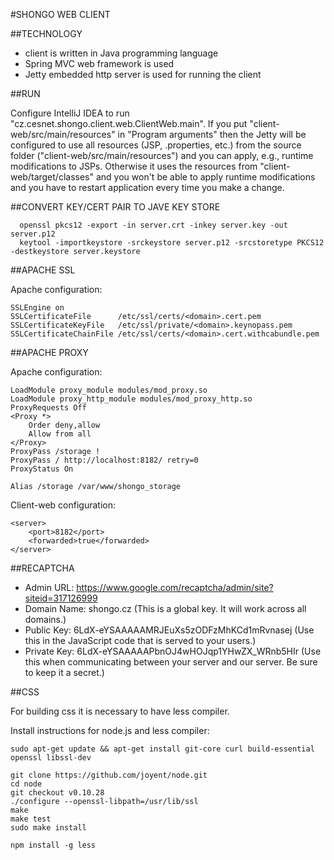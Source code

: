 #SHONGO WEB CLIENT

##TECHNOLOGY

* client is written in Java programming language
* Spring MVC web framework is used
* Jetty embedded http server is used for running the client

##RUN

Configure IntelliJ IDEA to run "cz.cesnet.shongo.client.web.ClientWeb.main". If you put "client-web/src/main/resources"
in "Program arguments" then the Jetty will be configured to use all resources (JSP, .properties, etc.)
from the source folder ("client-web/src/main/resources") and you can apply, e.g., runtime modifications to JSPs.
Otherwise it uses the resources from "client-web/target/classes" and you won't be able to apply runtime modifications
and you have to restart application every time you make a change.

##CONVERT KEY/CERT PAIR TO JAVE KEY STORE

      openssl pkcs12 -export -in server.crt -inkey server.key -out server.p12
      keytool -importkeystore -srckeystore server.p12 -srcstoretype PKCS12 -destkeystore server.keystore

##APACHE SSL

Apache configuration:

    SSLEngine on
    SSLCertificateFile      /etc/ssl/certs/<domain>.cert.pem
    SSLCertificateKeyFile   /etc/ssl/private/<domain>.keynopass.pem
    SSLCertificateChainFile /etc/ssl/certs/<domain>.cert.withcabundle.pem

##APACHE PROXY

Apache configuration:

    LoadModule proxy_module modules/mod_proxy.so
    LoadModule proxy_http_module modules/mod_proxy_http.so
    ProxyRequests Off
    <Proxy *>
        Order deny,allow
        Allow from all
    </Proxy>
    ProxyPass /storage !
    ProxyPass / http://localhost:8182/ retry=0
    ProxyStatus On

    Alias /storage /var/www/shongo_storage

Client-web configuration:

    <server>
        <port>8182</port>
        <forwarded>true</forwarded>
    </server>

##RECAPTCHA

* Admin URL: https://www.google.com/recaptcha/admin/site?siteid=317126999
* Domain Name: shongo.cz                                (This is a global key. It will work across all domains.)
* Public Key: 6LdX-eYSAAAAAMRJEuXs5zODFzMhKCd1mRvnasej  (Use this in the JavaScript code that is served to your users.)
* Private Key: 6LdX-eYSAAAAAPbnOJ4wHOJqp1YHwZX_WRnb5HIr (Use this when communicating between your server and our server. Be sure to keep it a secret.)

##CSS

For building css it is necessary to have less compiler.

Install instructions for node.js and less compiler:

    sudo apt-get update && apt-get install git-core curl build-essential openssl libssl-dev

    git clone https://github.com/joyent/node.git
    cd node
    git checkout v0.10.28
    ./configure --openssl-libpath=/usr/lib/ssl
    make
    make test
    sudo make install

    npm install -g less
